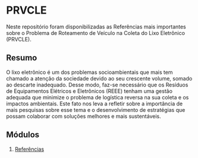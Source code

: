 # PRVCLE

Neste repositório foram disponibilizadas as Referências mais importantes sobre o Problema de Roteamento de Veículo na Coleta do Lixo Eletrônico (PRVCLE).


## Resumo

O lixo eletrônico é um dos problemas socioambientais que mais tem chamado a atenção da sociedade devido ao seu crescente volume, somado ao descarte inadequado. Desse modo, faz-se necessário que os Resíduos de Equipamentos Elétricos e Eletrônicos (REEE) tenham uma gestão adequada que minimize o problema de logística reversa na sua coleta e os impactos ambientais. Este fato nos leva a refletir sobre a importância de mais pesquisas sobre esse tema e o desenvolvimento de estratégias que possam colaborar com soluções melhores e mais sustentáveis. 


## Módulos
1. [Referências](1./Refer%C3%AAncias_PRVCLE.pdf)
